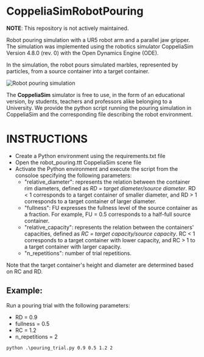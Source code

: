 # CoppeliaSimRobotPouring

__NOTE__: This repository is not actively maintained.  

Robot pouring simulation with a UR5 robot arm and a parallel jaw gripper. The simulation was implemented using the robotics simulator CoppeliaSim Version 4.8.0 (rev. 0) with
the Open Dynamics Engine (ODE). 

In the simulation, the robot pours simulated marbles, represented by particles, from a source container into a target container. 

![Robot pouring simulation](robot_pouring_simulation_trial_examples.gif)

The __CoppeliaSim__ simulator is free to use, in the form of an educational version, by students, teachers and professors alike belonging to a University. We provide the python script
running the pouring simulation in CoppeliaSim and the corresponding file describing the robot environment.

# INSTRUCTIONS
- Create a Python environment using the requirements.txt file 
- Open the robot_pouring.ttt CoppeliaSim scene file
- Activate the Python environment and execute the script from the consoloe specifying the following parameters:
  - "relative_diameter":  represents the relation between the container rim diameters, defined as *RD = target diameter/source diameter*. RD < 1 corresponds to a target container of smaller diameter, and RD > 1 corresponds to a target container of larger diameter.     
   - "fullness": FU expresses the fullness level of the source container as a fraction. For example, FU = 0.5 corresponds to a half-full source container.     
  - "relative_capacity": represents the relation between the containers' capacities, defined as  *RC = target capacity/source capacity*. RC < 1 corresponds to a target container with lower capacity, and RC > 1 to a target container with larger capacity.
   - "n_repetitions": number of trial repetitions.

Note that the target container's height and diameter are determined based on RC and RD.

## Example:
Run a pouring trial with the following parameters:
- RD = 0.9
- fullness = 0.5
- RC = 1.2
- n_repetitions = 2 

```
python .\pouring_trial.py 0.9 0.5 1.2 2
```
